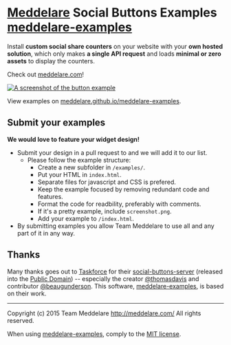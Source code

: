 # [Meddelare](http://meddelare.com/) Social Buttons Examples [meddelare-examples](https://github.com/meddelare/meddelare-examples)


Install **custom social share counters** on your website with your **own hosted solution**, which only makes **a single API request** and loads **minimal or zero assets** to display the counters.

Check out [meddelare.com](http://meddelare.com/)!

[![A screenshot of the button example](https://meddelare.github.io/examples/button/screenshot.png)](https://meddelare.github.io/)

View examples on [meddelare.github.io/meddelare-examples](https://meddelare.github.io/meddelare-examples).



## Submit your examples

**We would love to feature your widget design!**  

- Submit your design in a pull request to and we will add it to our list.
  - Please follow the example structure:
    - Create a new subfolder in `/examples/`.
    - Put your HTML in `index.html`.
    - Separate files for javascript and CSS is prefered.
    - Keep the example focused by removing redundant code and features.
    - Format the code for readbility, preferably with comments.
    - If it's a pretty example, include `screenshot.png`.
    - Add your example to `/index.html`.
- By submitting examples you allow Team Meddelare to use all and any part of it in any way.


## Thanks

Many thanks goes out to [Taskforce](https://taskforce.is/) for their [social-buttons-server](https://github.com/tfrce/social-buttons-server) (released into the [Public Domain](https://github.com/tfrce/social-buttons-server/tree/faf1a41e5d2d44b7e6de460b9369f11437095af1)) -- especially the creator [@thomasdavis](https://github.com/thomasdavis) and contributor [@beaugunderson](https://github.com/beaugunderson). This software, [meddelare-examples](https://github.com/meddelare/meddelare-examples), is based on their work.



---

Copyright (c) 2015 Team Meddelare <http://meddelare.com/> All rights reserved.

When using [meddelare-examples](https://github.com/meddelare/meddelare-examples), comply to the [MIT license](http://opensource.org/licenses/MIT).
